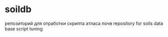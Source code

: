 # soildb
репозиторий для отработки скрипта атласа почв
repository for soils data base script tuning
